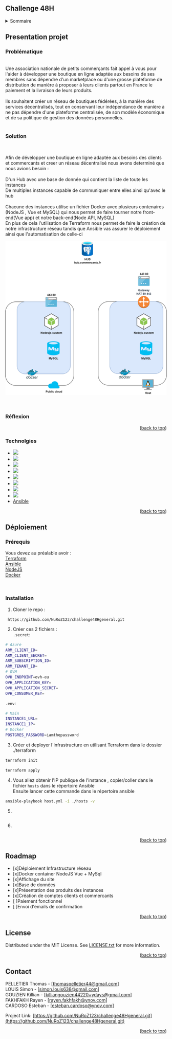 <div id="top"></div>

<!-- CHALLENGE 48H  -->
## Challenge 48H

<!-- Sommaire -->
<details>
  <summary>Sommaire</summary>
  <ol>
    <li>
      <a href="#Presentation projet">Presentation projet</a>
      <ul>
        <li><a href="#problématique">Problématique</a></li>
        <li><a href="#solution">Solution proposée</a></li>
         <li><a href="#réfléxion">Axe de réfléxion</a></li>
      </ul>
      <li><a href="#technolgies">Technolgies utilisées</a></li>
    </li>
    <li>
      <a href="#déploiement">Déploiement</a>
      <ul>
        <li><a href="#prérequis">Prérequis</a></li>
        <li><a href="#installation">Installation</a></li>
      </ul>
    </li>
    <li><a href="#roadmap">Roadmap</a></li>
    <li><a href="#license">License</a></li>
    <li><a href="#contact">Contact</a></li>
  </ol>
</details>



<!-- PRESENTATION PROJET -->
## Presentation projet
<!-- Problématique -->
### Problématique
<br>
Une association nationale de petits commerçants fait appel à vous pour l'aider
à développer une boutique en ligne adaptée aux besoins de ses membres sans
dépendre d'un marketplace ou d'une grosse plateforme de distribution de
manière à proposer à leurs clients partout en France le paiement et la livraison
de leurs produits. <br>
<br>
Ils souhaitent créer un réseau de boutiques fédérées, à la manière des services
décentralisés, tout en conservant leur indépendance de manière à ne pas dépendre d'une plateforme centralisée, de son modèle économique et de sa politique de gestion des données personnelles.<br>
<br>
<!-- solution -->

### Solution
<br>




Afin de développer une boutique en ligne adaptée aux besoins des clients et commercants et creer un réseau décentralisé nous avons determiné que nous avions besoin  : <br>
<br>
D'un Hub avec une base de donnée qui contient la liste de toute les instances <br>
De multiples instances capable de communiquer entre elles ainsi qu'avec le hub   <br>
<br>
Chacune des instances utilise un fichier Docker avec plusieurs contenaires (NodeJS , Vue et MySQL) qui nous permet de faire tourner notre front-end(Vue app) et notre back-end(Node API, MySQL)<br>
En plus de cela l'utilisation de Terraform nous permet de faire la création de notre infrastructure réseau tandis que Ansible vas assurer le déploiement ainsi que l'automatisation de celle-ci  

![infra](infra.png)

<br>

### Réflexion 

<p align="right">(<a href="#top">back to top</a>)</p>



### Technolgies
* [<img height="50" src="https://user-images.githubusercontent.com/25181517/183345121-36788a6e-5462-424a-be67-af1ebeda79a2.png">](https://www.terraform.io/)
* [<img height="50" src="https://user-images.githubusercontent.com/25181517/117207330-263ba280-adf4-11eb-9b97-0ac5b40bc3be.png">](https://www.docker.com/)
* [<img height="50" src="https://user-images.githubusercontent.com/25181517/183896128-ec99105a-ec1a-4d85-b08b-1aa1620b2046.png">](https://www.mysql.com/fr/)
* [<img height="50" src="https://user-images.githubusercontent.com/25181517/183568594-85e280a7-0d7e-4d1a-9028-c8c2209e073c.png">](https://nodejs.org/en/)
* [<img height="50" src="https://user-images.githubusercontent.com/25181517/117448124-a2da9800-af3e-11eb-85d2-bd1b69b65603.png"> ](https://vuejs.org/)
* [<img height="50" src="https://user-images.githubusercontent.com/25181517/192158954-f88b5814-d510-4564-b285-dff7d6400dad.png">](https://html.spec.whatwg.org/multipage/)
* [<img height="50" src="https://user-images.githubusercontent.com/25181517/183898674-75a4a1b1-f960-4ea9-abcb-637170a00a75.png">](https://www.w3.org/Style/CSS/Overview.en.html)
* [<img height="50" src="https://user-images.githubusercontent.com/25181517/202896760-337261ed-ee92-4979-84c4-d4b829c7355d.png">](https://tailwindcss.com/)
* [Ansible](https://www.ansible.com/)

<p align="right">(<a href="#top">back to top</a>)</p>



<!-- Déploiement -->
## Déploiement

### Prérequis

Vous devez au préalable avoir : <br>
[Terraform](https://www.terraform.io/) <br>
[Ansible](https://www.ansible.com/) <br>
[NodeJS](https://nodejs.org/en/) <br>
[Docker](https://www.docker.com/) <br>

<br>

### Installation
1. Cloner le repo :
```
 https://github.com/NuRoZ123/challenge48Hgeneral.git
```
2. Créer ces 2 fichiers : <br>
`.secret`:
```bash
# Azure
ARM_CLIENT_ID=
ARM_CLIENT_SECRET=
ARM_SUBSCRIPTION_ID=
ARM_TENANT_ID=
# OVH
OVH_ENDPOINT=ovh-eu
OVH_APPLICATION_KEY=
OVH_APPLICATION_SECRET=
OVH_CONSUMER_KEY=
```
`.env`:
```bash
# Main
INSTANCE1_URL=
INSTANCE1_IP=
# Docker
POSTGRES_PASSWORD=iamthepassword
```
3. Créer et deployer l'infrastructure en utilisant Terraform dans le dossier ./terraform
```bash
terraform init
```
```bash
terraform apply
```
4. Vous allez obtenir l'IP publique de l'instance , copier/coller dans le fichier `hosts` dans le répertoire Ansible <br>
    Ensuite lancer cette commande dans le répertoire ansible
```bash
ansible-playbook host.yml -i ./hosts -v
```
5. 
```

```
6. 
 ```

 ```


<p align="right">(<a href="#top">back to top</a>)</p>



<!-- ROADMAP -->
## Roadmap

- [x]Déploiement Infrastructure réseau
- [x]Docker container NodeJS Vue + MySql
- [x]Affichage du site
- [x]Base de données
- [x]Présentation des produits des instances
- [x]Création de comptes clients et commercants 
- [ ]Paiement fonctionnel
- [ ]Envoi d'emails de confirmation


<p align="right">(<a href="#top">back to top</a>)</p>

<!-- LICENSE -->
## License

Distributed under the MIT License. See [LICENSE.txt]() for more information.

<p align="right">(<a href="#top">back to top</a>)</p>



<!-- CONTACT -->
## Contact 

PELLETIER Thomas - [thomaspelletier44@gmail.com] <br>
LOUIS Simon - [simon.louis638@gmail.com] <br>
GOUZIEN Killian - [killiangouzien44220+ydays@gmail.com] <br>
FAKHFAKH Rayen - [rayen.fakhfakh@ynov.com] <br>
CARDOSO Esteban - [esteban.cardoso@ynov.com] <br>

Project Link: [https://github.com/NuRoZ123/challenge48Hgeneral.git](https://github.com/NuRoZ123/challenge48Hgeneral.git)

<p align="right">(<a href="#top">back to top</a>)</p>